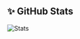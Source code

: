 ## ✨ GitHub Stats

![Stats](https://gist.githubusercontent.com/Euijin-Lee/e9836fa3a090c327119c668add2a1519/raw/github-stats.svg)

